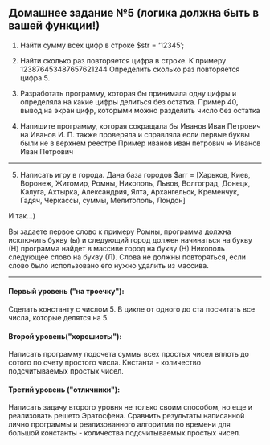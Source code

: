 
## Домашнее задание №5 (логика должна быть в вашей функции!)

1. Найти сумму всех цифр в строке $str = ‘12345’;

2. Найти сколько раз повторяется цифра в строке. К примеру 123876453487657621244
Определить сколько раз повторяется цифра 5.

3. Разработать программу, которая бы принимала одну цифры и определяла  на какие цифры делиться без остатка. Пример 40, вывод на экран цифр, которыми можно разделить число без остатка

4. Напишите программу, которая сокращала бы Иванов Иван Петрович на  Иванов И. П.
также проверяла и справляла если первые буквы были не в верхнем реестре Пример иванов иван петрович => Иванов Иван Петрович
--------------------
5. Написать игру в города. Дана база городов
$arr = \[Харьков, Киев, Воронеж, Житомир, Ромны, Никополь, Львов, Волгоград, Донецк, Калуга, Ахтырка, Александрия, Ялта, Архангельск, Кременчук, Гадяч, Черкассы, суммы, Мелитополь, Лондон]

И так…) 

Вы задаете первое слово к примеру Ромны, программа должна исключить букву (ы) и следующий город должен начинаться на букву (Н) программа найдет в массиве город на букву (Н) Никополь следующее слово на букву (Л). Слова не должны повторяться, если слово было использовано его нужно удалить из массива.

---------------------



#### Первый уровень ("на троечку"):
Сделать константу с числом 5. В цикле от одного до ста посчитать все числа, которые делятся на 5.

#### Второй уровень("хорошисты"):
Написать программу подсчета суммы всех простых чисел вплоть до сотого по счету простого числа. Кнстанта - количество подсчитываемых простых чисел.

#### Третий уровень ("отличники"):
Написать задачу второго уровня не только своим способом, но еще и реализовать решето Эратосфена. Сравнить результаты написанной лично программы и реализованного алгоритма по времени для большой константы - количества подсчитываемых простых чисел.
